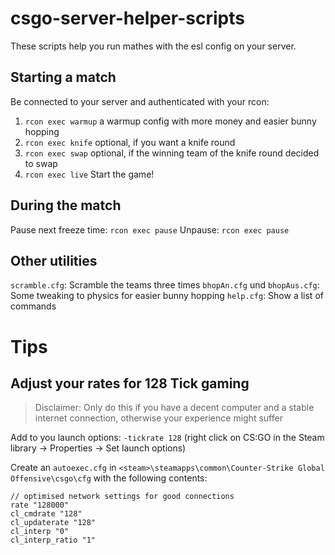 # csgo-server-helper-scripts
These scripts help you run mathes with the esl config on your server.

## Starting a match
Be connected to your server and authenticated with your rcon:

1. `rcon exec warmup` a warmup config with more money and easier bunny hopping
2. `rcon exec knife` optional, if you want a knife round
3. `rcon exec swap` optional, if the winning team of the knife round decided to swap
4. `rcon exec live` Start the game!

## During the match
Pause next freeze time: `rcon exec pause`
Unpause: `rcon exec pause`

## Other utilities
`scramble.cfg`: Scramble the teams three times
`bhopAn.cfg` und `bhopAus.cfg`: Some tweaking to physics for easier bunny hopping
`help.cfg`: Show a list of commands
 

# Tips
## Adjust your rates for 128 Tick gaming

> Disclaimer: Only do this if you have a decent computer and a stable internet connection, otherwise your experience might suffer

Add to you launch options: `-tickrate 128` (right click on CS:GO in the Steam library -> Properties -> Set launch options)

Create an `autoexec.cfg` in `<steam>\steamapps\common\Counter-Strike Global Offensive\csgo\cfg` with the following contents:

```
// optimised network settings for good connections
rate "128000"
cl_cmdrate "128"
cl_updaterate "128"
cl_interp "0"
cl_interp_ratio "1"
```
